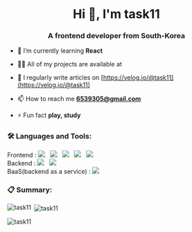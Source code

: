 <h1 align="center">Hi 👋, I'm task11</h1>
<h3 align="center">A frontend developer from South-Korea</h3>

- 🌱 I’m currently learning **React**

- 👨‍💻 All of my projects are available at 

- 📝 I regularly write articles on [https://velog.io/@task11](https://velog.io/@task11)

- 📫 How to reach me **6539305@gmail.com**

- ⚡ Fun fact **play, study**

<h3 align="left"> 🛠 Languages and Tools:</h3>

<p>
<span> Frontend :</span>
<img src="https://img.shields.io/badge/HTML5-E34F26?style=flat-square&logo=HTML5&logoColor=white"/></a> &nbsp
<img src="https://img.shields.io/badge/CSS3-1572B6?style=flat-square&logo=CSS3&logoColor=white"/></a> &nbsp
<img src="https://img.shields.io/badge/JavaScript-F7DF1E?style=flat-square&logo=JavaScript&logoColor=white"/></a> &nbsp
<img src="https://img.shields.io/badge/TypeScript-3178C6?style=flat-square&logo=TypeScript&logoColor=white"/></a> &nbsp
<img src="https://img.shields.io/badge/React-61DAFB?style=flat-square&logo=React&logoColor=white"/></a> &nbsp
<br>
<span> Backend :</span>
<img src="https://img.shields.io/badge/Node.js-339933?style=flat-square&logo=Node.js&logoColor=white"/></a> &nbsp
<img src="https://img.shields.io/badge/GraphQL-E10098?style=flat-square&logo=GraphQL&logoColor=white"/></a> &nbsp
<br>
<span> BaaS(backend as a service) :</span>
<img src="https://img.shields.io/badge/Firebase-FF7139?style=flat-square&logo=Firebase&logoColor=white"/></a> &nbsp


<h3 align="left"> 📋 Summary:</h3>

<p><img align="left" src="https://github-readme-stats.vercel.app/api/top-langs?username=task11&show_icons=true&locale=en&layout=compact" alt="task11" /></p>

<p>&nbsp;<img align="center" src="https://github-readme-stats.vercel.app/api?username=task11&show_icons=true&locale=en" alt="task11" /></p>

<p><img align="center" src="https://github-readme-streak-stats.herokuapp.com/?user=task11&" alt="task11" /></p>

